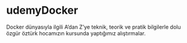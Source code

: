 # udemyDocker
Docker dünyasıyla ilgili A’dan Z’ye teknik, teorik ve pratik bilgilerle dolu özgür öztürk hocamızın kursunda yaptığımız alıştırmalar.
